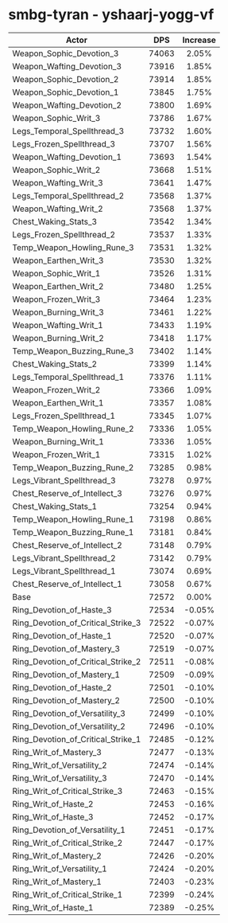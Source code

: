 # smbg-tyran - yshaarj-yogg-vf
| Actor | DPS | Increase |
|---|:---:|:---:|
|Weapon_Sophic_Devotion_3|74063|2.05%|
|Weapon_Wafting_Devotion_3|73916|1.85%|
|Weapon_Sophic_Devotion_2|73914|1.85%|
|Weapon_Sophic_Devotion_1|73845|1.75%|
|Weapon_Wafting_Devotion_2|73800|1.69%|
|Weapon_Sophic_Writ_3|73786|1.67%|
|Legs_Temporal_Spellthread_3|73732|1.60%|
|Legs_Frozen_Spellthread_3|73707|1.56%|
|Weapon_Wafting_Devotion_1|73693|1.54%|
|Weapon_Sophic_Writ_2|73668|1.51%|
|Weapon_Wafting_Writ_3|73641|1.47%|
|Legs_Temporal_Spellthread_2|73568|1.37%|
|Weapon_Wafting_Writ_2|73568|1.37%|
|Chest_Waking_Stats_3|73542|1.34%|
|Legs_Frozen_Spellthread_2|73537|1.33%|
|Temp_Weapon_Howling_Rune_3|73531|1.32%|
|Weapon_Earthen_Writ_3|73530|1.32%|
|Weapon_Sophic_Writ_1|73526|1.31%|
|Weapon_Earthen_Writ_2|73480|1.25%|
|Weapon_Frozen_Writ_3|73464|1.23%|
|Weapon_Burning_Writ_3|73461|1.22%|
|Weapon_Wafting_Writ_1|73433|1.19%|
|Weapon_Burning_Writ_2|73418|1.17%|
|Temp_Weapon_Buzzing_Rune_3|73402|1.14%|
|Chest_Waking_Stats_2|73399|1.14%|
|Legs_Temporal_Spellthread_1|73376|1.11%|
|Weapon_Frozen_Writ_2|73366|1.09%|
|Weapon_Earthen_Writ_1|73357|1.08%|
|Legs_Frozen_Spellthread_1|73345|1.07%|
|Temp_Weapon_Howling_Rune_2|73336|1.05%|
|Weapon_Burning_Writ_1|73336|1.05%|
|Weapon_Frozen_Writ_1|73315|1.02%|
|Temp_Weapon_Buzzing_Rune_2|73285|0.98%|
|Legs_Vibrant_Spellthread_3|73278|0.97%|
|Chest_Reserve_of_Intellect_3|73276|0.97%|
|Chest_Waking_Stats_1|73254|0.94%|
|Temp_Weapon_Howling_Rune_1|73198|0.86%|
|Temp_Weapon_Buzzing_Rune_1|73181|0.84%|
|Chest_Reserve_of_Intellect_2|73148|0.79%|
|Legs_Vibrant_Spellthread_2|73142|0.79%|
|Legs_Vibrant_Spellthread_1|73074|0.69%|
|Chest_Reserve_of_Intellect_1|73058|0.67%|
|Base|72572|0.00%|
|Ring_Devotion_of_Haste_3|72534|-0.05%|
|Ring_Devotion_of_Critical_Strike_3|72522|-0.07%|
|Ring_Devotion_of_Haste_1|72520|-0.07%|
|Ring_Devotion_of_Mastery_3|72519|-0.07%|
|Ring_Devotion_of_Critical_Strike_2|72511|-0.08%|
|Ring_Devotion_of_Mastery_1|72509|-0.09%|
|Ring_Devotion_of_Haste_2|72501|-0.10%|
|Ring_Devotion_of_Mastery_2|72500|-0.10%|
|Ring_Devotion_of_Versatility_3|72499|-0.10%|
|Ring_Devotion_of_Versatility_2|72496|-0.10%|
|Ring_Devotion_of_Critical_Strike_1|72485|-0.12%|
|Ring_Writ_of_Mastery_3|72477|-0.13%|
|Ring_Writ_of_Versatility_2|72474|-0.14%|
|Ring_Writ_of_Versatility_3|72470|-0.14%|
|Ring_Writ_of_Critical_Strike_3|72463|-0.15%|
|Ring_Writ_of_Haste_2|72453|-0.16%|
|Ring_Writ_of_Haste_3|72452|-0.17%|
|Ring_Devotion_of_Versatility_1|72451|-0.17%|
|Ring_Writ_of_Critical_Strike_2|72447|-0.17%|
|Ring_Writ_of_Mastery_2|72426|-0.20%|
|Ring_Writ_of_Versatility_1|72424|-0.20%|
|Ring_Writ_of_Mastery_1|72403|-0.23%|
|Ring_Writ_of_Critical_Strike_1|72399|-0.24%|
|Ring_Writ_of_Haste_1|72389|-0.25%|
